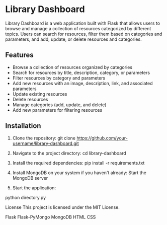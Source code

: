 # Library Dashboard

Library Dashboard is a web application built with Flask that allows users to browse and manage a collection of resources categorized by different topics. Users can search for resources, filter them based on categories and parameters, and add, update, or delete resources and categories.

## Features

- Browse a collection of resources organized by categories
- Search for resources by title, description, category, or parameters
- Filter resources by category and parameters
- Add new resources with an image, description, link, and associated parameters
- Update existing resources
- Delete resources
- Manage categories (add, update, and delete)
- Add new parameters for filtering resources

## Installation

1. Clone the repository:
git clone https://github.com/your-username/library-dashboard.git

2. Navigate to the project directory:
cd library-dashboard

3. Install the required dependencies:
pip install -r requirements.txt


4. Install MongoDB on your system if you haven't already:
Start the MongoDB server

5. Start the application:

python directory.py



License
This project is licensed under the MIT License.


Flask
Flask-PyMongo
MongoDB
HTML
CSS

